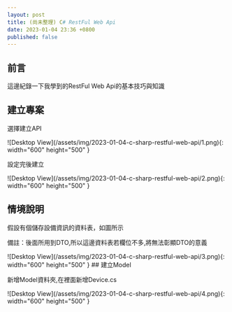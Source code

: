 ```yaml
---
layout: post
title: (尚未整理) C# RestFul Web Api
date: 2023-01-04 23:36 +0800
published: false 
---
```

## 前言
<p>這邊紀錄一下我學到的RestFul Web Api的基本技巧與知識</p>

## 建立專案
<p>選擇建立API</p>
![Desktop View](/assets/img/2023-01-04-c-sharp-restful-web-api/1.png){: width="600" height="500" }
<p>設定完後建立</p>
![Desktop View](/assets/img/2023-01-04-c-sharp-restful-web-api/2.png){: width="600" height="500" }

## 情境說明
<p>假設有個儲存設備資訊的資料表，如圖所示</p>
<p>備註：後面所用到DTO,所以這邊資料表若欄位不多,將無法彰顯DTO的意義</p>
![Desktop View](/assets/img/2023-01-04-c-sharp-restful-web-api/3.png){: width="600" height="500" }
## 建立Model
<p>新增Model資料夾,在裡面新增Device.cs</p>
![Desktop View](/assets/img/2023-01-04-c-sharp-restful-web-api/4.png){: width="600" height="500" }
<script  type='text/javascript' src=''>

    public class Device
    {
        public int Id { get; set; }
        public int DeviceTypeId { get; set; } //設備類型
        public string ItemName { get; set; } //設備品名
        public string ItemDescription { get; set; } //物品描述
        public string PCName { get; set; } //電腦名稱
        public string AssetId { get; set; } //設備編號
        public int DeviceStatusId { get; set; }//狀態Id
        public int LocationId { get; set; } //設備ID
        public DateTime? WarehousingDate { get; set; } //入庫時間
        public string Custodian { get; set; } //保管人-代號
        public string CustodianName { get; set; }//保管人-姓名
        public string Department { get; set; }//部門編號
        public string DepartmentName { get; set; }//部門名稱
        public string Brand { get; set; }//設備品牌1
        public string Model { get; set; }//設備品牌2
        public string SerialNo { get; set; }//設備序號
        public string System { get; set; }//系統
        public string Ram { get; set; }//RAM
        public string Disk { get; set; }//硬碟
        public string OfficeVersion { get; set; }//Office版本
        public string Mac01 { get; set; }//無線Mac
        public string Mac02 { get; set; }//有線Mac
        public string Remark { get; set; }//備註
        public string Borrower { get; set; }//借用人工號
        public string BorrowerName { get; set; }//借用人姓名
        public DateTime? BorrowingDate { get; set; }//借用日期
    }


### 建立靜態資料
<p>建立靜態List,先用靜態資料用來代替資料庫撈取</p>
![Desktop View](/assets/img/2023-01-04-c-sharp-restful-web-api/5.png){: width="600" height="500" }
<script  type='text/javascript' src=''>

    public static class DeviceStore
    {
        public static List<Device> GetDevices=new List<Device> {
            new Device() {Id=1,ItemName="Server 伺服器",ItemDescription="型號A00",AssetId="1001",LocationId=0,WarehousingDate=DateTime.Now,Custodian="A001",CustodianName="保管人A",Brand="",Model="",SerialNo="",System="",Ram="",Disk="",OfficeVersion="",Mac01="",Mac02="",Remark="",Borrower="",BorrowerName="",Department="",DepartmentName="",PCName="" },
            new Device() {Id=2,ItemName="筆電A",ItemDescription="型號A01",AssetId="1101",LocationId=0,WarehousingDate=DateTime.Now,Custodian="A001",CustodianName="保管人A",Brand="",Model="",SerialNo="",System="",Ram="",Disk="",OfficeVersion="",Mac01="",Mac02="",Remark="",Borrower="",BorrowerName="",Department="",DepartmentName="",PCName="" },
            new Device() {Id=3,ItemName="桌電A",ItemDescription="型號A02",AssetId="1010",LocationId=0,WarehousingDate=DateTime.Now,Custodian="A001",CustodianName="保管人A",Brand="",Model="",SerialNo="",System="",Ram="",Disk="",OfficeVersion="",Mac01="",Mac02="",Remark="",Borrower="",BorrowerName="",Department="",DepartmentName="",PCName="" },
            new Device() {Id=4,ItemName="顯示器A",ItemDescription="型號A03",AssetId="1011",LocationId=0,WarehousingDate=DateTime.Now,Custodian="A001",CustodianName="保管人A",Brand="",Model="",SerialNo="",System="",Ram="",Disk="",OfficeVersion="",Mac01="",Mac02="",Remark="",Borrower="",BorrowerName="",Department="",DepartmentName="",PCName="" },
            new Device() {Id=5,ItemName="投影機A",ItemDescription="型號A04",AssetId="1111",LocationId=0,WarehousingDate=DateTime.Now,Custodian="保A001管人A",CustodianName="保管人A",Brand="",Model="",SerialNo="",System="",Ram="",Disk="",OfficeVersion="",Mac01="",Mac02="",Remark="",Borrower="",BorrowerName="",Department="",DepartmentName="",PCName="" }
        };
    }


### 建立DTO

<p>新增DeviceDto.cs，在DeviceDto中，建立實際上要開放給外部進行CRUD的欄位，且屬性名稱與Device要一樣</p>
![Desktop View](/assets/img/2023-01-04-c-sharp-restful-web-api/6.png){: width="600" height="500" }
<script  type='text/javascript' src=''>

    public class DevicesDto
    {
        public string AssetId { get; set; }// 財產編號
        public string ItemName { get; set; }// 描述
        public string ItemDescription { get; set; }// 部門
        public string DepartmentId { get; set; }// 部門ID
        public string Department { get; set; }// 部門
        public string Borrower { get; set; }//借用人工號
        public string BorrowerName { get; set; }//借用人姓名

    }


### 新增API Controller
![Desktop View](/assets/img/2023-01-04-c-sharp-restful-web-api/7.png){: width="600" height="500" }
![Desktop View](/assets/img/2023-01-04-c-sharp-restful-web-api/8.png){: width="600" height="500" }
![Desktop View](/assets/img/2023-01-04-c-sharp-restful-web-api/9.png){: width="600" height="500" }

### 定義Route和Http Type

<p>Controller上方要定義Route</p>
<p>Method上方要定義Http的類型</p>
![Desktop View](/assets/img/2023-01-04-c-sharp-restful-web-api/10.png){: width="600" height="500" }

### 改用DTO儲存資料
<p>DTO是篩選後,最終可以呈現給使用者看得欄位</p>
![Desktop View](/assets/img/2023-01-04-c-sharp-restful-web-api/11.png){: width="600" height="500" }

### Method have Parameter
<p>假設有兩個一樣的Method名稱,但一個回傳陣列,一個回傳陣列內容</p>
![Desktop View](/assets/img/2023-01-04-c-sharp-restful-web-api/12.png){: width="600" height="500" }

### 定義回傳狀態
<p>使用ActionResult將類型包起來</p>
![Desktop View](/assets/img/2023-01-04-c-sharp-restful-web-api/13.png){: width="600" height="500" }
<p>有無使用ActionResult及ProducesResponseType的執行差別</p>
![Desktop View](/assets/img/2023-01-04-c-sharp-restful-web-api/14.png){: width="600" height="500" }

### 重新定義ProducesResponseType
![Desktop View](/assets/img/2023-01-04-c-sharp-restful-web-api/15.png){: width="600" height="500" }
<script  type='text/javascript' src=''>

    [ProducesResponseType(StatusCodes.Status200OK)]
    [ProducesResponseType(StatusCodes.Status400BadRequest)]
    [ProducesResponseType(StatusCodes.Status404NotFound)]


### HttpPost
![Desktop View](/assets/img/2023-01-04-c-sharp-restful-web-api/16.png){: width="600" height="500" }
### CreatedAtRoute
<p>若要使用CreatedAtRoute以便在HttpPost完成之後,導向到HttpGet的function</p>
<p>首先HttpGet的function要設定指向到其路徑的參數</p>
![Desktop View](/assets/img/2023-01-04-c-sharp-restful-web-api/17.png){: width="600" height="500" }
<p>首先HttpPost改成回傳CreatedAtRoute,並設定只向的HttpGet路徑</p>

![Desktop View](/assets/img/2023-01-04-c-sharp-restful-web-api/18.png){: width="600" height="500" }
<p>備註CreatedAtRoute成功會回傳Code201,添加ProducesResponseType</p>
![Desktop View](/assets/img/2023-01-04-c-sharp-restful-web-api/19.png){: width="600" height="500" }

### Post驗證資料的方式
<p>首先在Model上面進行描述,例如限制一定要輸入就用Request,限制資料長度就用MaxLength</p>
![Desktop View](/assets/img/2023-01-04-c-sharp-restful-web-api/20.png){: width="600" height="500" }
<p>然後再Controller 使用ModelState.IsValid進行驗證</p>
<p>備註Controller有加上ApiController的描述會自動進行驗證,否則得用ModelState.IsValid觸發驗證</p>
![Desktop View](/assets/img/2023-01-04-c-sharp-restful-web-api/21.png){: width="600" height="500" }
<script  type='text/javascript' src=''>

    if (!ModelState.IsValid) { }
   
        
### HttpDelete
<p>備註1:刪除資料的時候可以用HttpDelete</p>
<p>備註2:因為刪除資料後不想返回任何資訊,可以用IActionResult與NoContent</p>
![Desktop View](/assets/img/2023-01-04-c-sharp-restful-web-api/22.png){: width="600" height="500" }


### 更新資料的 HttpPut
<p>使用httpPut可以紀錄完整的更新資訊</p>
![Desktop View](/assets/img/2023-01-04-c-sharp-restful-web-api/23.png){: width="600" height="500" }
<script  type='text/javascript' src=''>

    [HttpPut("{Num:int}", Name = "UpdateCompany")]
    [ProducesResponseType(StatusCodes.Status204NoContent)]
    [ProducesResponseType(StatusCodes.Status404NotFound)]
    [ProducesResponseType(StatusCodes.Status400BadRequest)]
    public IActionResult UpadteCompany(int Num,[FromBody]Company company )
    {
        if(company==null || Num!=company.id) return BadRequest();
        //更新資料庫的商業邏輯
        var tempBU = CompanyStore.CompanyList.FirstOrDefault(c => c.id == Num);
        tempBU.Name= company.Name;
        tempBU.Description= company.Description;
        return NoContent();
    }



### 更新資料的 HttpPatch
<p>使用httpPatch只更新完整資料表中的其中一個欄位的資料</p>
使用JsonPath
<script  type='text/javascript' src=''>

    NuGet\Install-Package JsonPath.Net -Version 0.3.1

以及Mvc.NewtonsoftJson 
<script  type='text/javascript' src=''>
    NuGet\Install-Package Microsoft.AspNetCore.Mvc.NewtonsoftJson -Version 7.0.1


<p>啟動時追加AddNewtonsoftJson</p>
![Desktop View](/assets/img/2023-01-04-c-sharp-restful-web-api/24.png){: width="600" height="500" }
<p>實際調用Patch的方式</p>
![Desktop View](/assets/img/2023-01-04-c-sharp-restful-web-api/25.png){: width="600" height="500" }
<script  type='text/javascript' src=''>

    [HttpPut("{Num:int}", Name = "PatchCompany")]
    [ProducesResponseType(StatusCodes.Status204NoContent)]
    [ProducesResponseType(StatusCodes.Status404NotFound)]
    [ProducesResponseType(StatusCodes.Status400BadRequest)]
    public IActionResult UpadteByJsonPatchCompany(int Num, JsonPatchDocument<Company> PatchCompany)
    {
        if (PatchCompany==null || Num==0) return BadRequest();
        var tempBU = CompanyStore.CompanyList.FirstOrDefault(c => c.id == Num);
        PatchCompany.ApplyTo(tempBU, ModelState);
        if (!ModelState.IsValid) return BadRequest(ModelState);

        return NoContent();
    }



### 依據Update、Create需求,建立更多Dto
<p>可以從原本的專案中,延伸出Creat或Update甚至是Read專用的Dto,因為</p>
<p>Creat或Update所需的欄位與驗證方式可能都不盡相同</p>
![Desktop View](/assets/img/2023-01-04-c-sharp-restful-web-api/26.png){: width="600" height="500" }
<p></p>


### Sync to Async
<p>除了前贅需要+Async之外,要記得使用Task把原本的回傳型態包起來</p>
![Desktop View](/assets/img/2023-01-04-c-sharp-restful-web-api/27.png){: width="600" height="500" }

### AutoMapper And Dto
<p>假設這是我的資料庫,可以透過function得到當前資料,並使用Add追加新的資料</p>
<p>加入await async 也是為了Demo使用非同步處理資料庫</p>
![Desktop View](/assets/img/2023-01-04-c-sharp-restful-web-api/28.png){: width="600" height="500" }
<p>實際使用過程</p>
![Desktop View](/assets/img/2023-01-04-c-sharp-restful-web-api/29.png){: width="600" height="500" }

### 建立標準API回傳類型
<p>當使用Get/Post之後,總不可能每次都不告知Request是否正常</p>
<p>首先建立新的Class 用來儲存API Request</p>
<p>Class可以長這樣</p>
![Desktop View](/assets/img/2023-01-04-c-sharp-restful-web-api/30.png){: width="600" height="500" }
<script  type='text/javascript' src=''>

    public class APIResponse
    {
        public HttpStatusCode HttpStatusCode { get; set; }
        public bool IsSuccess { get; set; }
        public IEnumerable<string> ErrMessage { get; set; }
        public object Result { get; set; }
    }

### 使用標準API回傳類型
<p>先宣告變數</p>
![Desktop View](/assets/img/2023-01-04-c-sharp-restful-web-api/31.png){: width="600" height="500" }

<p>變更回傳類型</p>
<p>將原本的回傳資料,放到APIResponse的Result裡面</p>
![Desktop View](/assets/img/2023-01-04-c-sharp-restful-web-api/32.png){: width="600" height="500" }

### 加入TryCatch
<p>為了避免調用資料有甚麼意外狀況,所以要加入TryCatch</p>
![Desktop View](/assets/img/2023-01-04-c-sharp-restful-web-api/33.png){: width="600" height="500" }


## 使用API

### 新增ASP.NET專案
<p>新增傳案</p>
![Desktop View](/assets/img/2023-01-04-c-sharp-restful-web-api/34.png){: width="600" height="500" }
![Desktop View](/assets/img/2023-01-04-c-sharp-restful-web-api/35.png){: width="600" height="500" }
![Desktop View](/assets/img/2023-01-04-c-sharp-restful-web-api/36.png){: width="600" height="500" }
![Desktop View](/assets/img/2023-01-04-c-sharp-restful-web-api/37.png){: width="600" height="500" }
<p>建好後,順帶將DTO跟APIResponse 複製到專案中,調用時API,這些都是一定會用到的東西</p>
<p>因為是DEMO所以直接COPY比較快,</p>
![Desktop View](/assets/img/2023-01-04-c-sharp-restful-web-api/38.png){: width="600" height="500" }

### 建立調用Https的enum
<p>新增共用類別的Dll,將enum放進裡面</p>
![Desktop View](/assets/img/2023-01-04-c-sharp-restful-web-api/39.png){: width="600" height="500" }


### 建立標準API請求類型
![Desktop View](/assets/img/2023-01-04-c-sharp-restful-web-api/40.png){: width="600" height="500" }
<script  type='text/javascript' src=''>

    using static Utility.SD;
    namespace CallWebAPI.Model
    {
        public class APIRequest
        {
            public ApiType ApiType { get; set; } = ApiType.Get;
            public string URL { get; set; }
            public object Data { get; set; }
        }
    }

### 在appsettings.json定義要用的API網址
<p>首先需要在.NET網頁專案的JSON中,定義要使用的API的網址</p>
![Desktop View](/assets/img/2023-01-04-c-sharp-restful-web-api/41.png){: width="600" height="500" }

### 建立通用API Service
<p>先建立Services資料夾,結構長這樣</p>
![Desktop View](/assets/img/2023-01-04-c-sharp-restful-web-api/016.png){: width="600" height="500" }
IBaseService.cs
<script  type='text/javascript' src=''>

    using CallWebAPI.Model;

    namespace CallWebAPI.Services.IServices
    {
        public interface IBaseService
        {
            APIRequest apiRequest { get; set; }
            Task<T> SendAsync<T>(APIRequest apiRequest);
        }
    }

BaseService.cs
<script  type='text/javascript' src=''>

    using CallWebAPI.Model;
    using CallWebAPI.Services.IServices;
    using Newtonsoft.Json;
    using System.Text;
    using static Utility.SD;

    namespace CallWebAPI.Services
    {
        public class BaseService : IBaseService
        {

            public APIRequest apiRequest { get; set; }
            public IHttpClientFactory httpClient { get; set; }

            public BaseService(IHttpClientFactory httpClient)
            {
                this.apiRequest = new APIRequest();
                this.httpClient = httpClient;
            }

            public async Task<T> SendAsync<T>(APIRequest apiRequest)
            {
                try
                {
                    var client = httpClient.CreateClient("");
                    HttpRequestMessage message = new HttpRequestMessage();
                    message.Headers.Add("Accept", "application/json");
                    message.RequestUri = new Uri(apiRequest.URL);
                    if (apiRequest.Data != null)
                    {
                        message.Content = new StringContent(JsonConvert.SerializeObject(apiRequest.Data), Encoding.UTF8, "application/json");
                    }
                    switch (apiRequest.ApiType)
                    {
                        case ApiType.Get:
                            message.Method = HttpMethod.Get;
                            break;
                        case ApiType.Post:
                            message.Method = HttpMethod.Post;
                            break;
                        case ApiType.Put:
                            message.Method = HttpMethod.Put;
                            break;
                        case ApiType.Delete:
                            message.Method = HttpMethod.Delete;
                            break;
                    }
                    HttpResponseMessage apiResponse = null;
                    apiResponse = await client.SendAsync(message);
                    var apiContent = await apiResponse.Content.ReadAsStringAsync();
                    var APIResponse = JsonConvert.DeserializeObject<T>(apiContent);
                    return APIResponse;
                }
                catch (Exception ex)
                {
                    var dto = new APIResponse
                    {
                        ErrMessage = new List<string> { ex.Message.ToString() },
                        IsSuccess = false
                    };
                    var res = JsonConvert.SerializeObject(dto);
                    var APIResponse = JsonConvert.DeserializeObject<T>(res);
                    return APIResponse;
                }
            }
        }
    }


### 實現通用API Service

<p>建立資料庫相關的Service</p>
<p>建立interface</p>
![Desktop View](/assets/img/2023-01-04-c-sharp-restful-web-api/42.png){: width="600" height="500" }
<script  type='text/javascript' src=''>

    public interface IDatabaseServices
    {
        Task<T> GetAllAsync<T>();
    }


<p>實現Class</p>
![Desktop View](/assets/img/2023-01-04-c-sharp-restful-web-api/43.png){: width="600" height="500" }
<script  type='text/javascript' src=''>

    using CallWebAPI.Model;
    using CallWebAPI.Services.IServices;
    using Utility;

    namespace CallWebAPI.Services
    {
        public class DatabaseServices : BaseService, IDatabaseServices
        {
            private readonly IHttpClientFactory _clientFactory;
            private string _databaseURL;
            public DatabaseServices(IHttpClientFactory clientFactory, IConfiguration configuration) : base(clientFactory)
            {
                _clientFactory = clientFactory;
                _databaseURL = configuration.GetValue<string>("ServiceUrls:BuildWebAPI");
            }
            public Task<T> CreatAsync<T>(CreatDevicesDto creatDevicesDto)
            {
                var result = SendAsync<T>(new APIRequest()
                {
                    ApiType = SD.ApiType.Get,
                    Data = creatDevicesDto,
                    URL = Path.Combine(_databaseURL, "api", "Device")
                });
                return result;
            } 
        }
    }


### 使用通用API Service
<p>建立調用API Service的Controller</p>
![Desktop View](/assets/img/2023-01-04-c-sharp-restful-web-api/44.png){: width="600" height="500" }
<script  type='text/javascript' src=''>

    using CallWebAPI.Model;
    using CallWebAPI.Services.IServices;
    using Microsoft.AspNetCore.Mvc;
    using Newtonsoft.Json;

    namespace CallWebAPI.Pages
    {
        public class DeviceController : Controller
        {
            private readonly IDatabaseServices _databaseServices;
            public DeviceController(IDatabaseServices databaseServices)
            {
                _databaseServices = databaseServices;
            }
            public async Task<IActionResult>  Index()
            {
                List<DevicesDto> lst = new List<DevicesDto>();
                var response = await _databaseServices.GetAllAsync<APIResponse>();
                if (response != null && response.IsSuccess)
                {
                    lst = JsonConvert.DeserializeObject<List<DevicesDto>>(Convert.ToString(response.Result));
                }
                return View(lst);
            }
        }
    }


## API專案中,實現Token驗證
<p>一般來說使用別人的API時,別人會提供Token以便進行身分驗證,畢竟毫無限制地讓任何都能操作CRUD</p>
<p>這邊DEMO自己生成Token並進行驗證的方式,以便了解相關知識</p>
<p>備註: 實際上需要與資料庫串接,但這邊我只想練習DEMO與Token相關的技巧,所以讀取資料庫的操作,會就直接用靜態List來代替</p>
<p>所以假設這List裡面的資料,是資料庫裡面的資料</p>
![Desktop View](/assets/img/2023-01-04-c-sharp-restful-web-api/48.png){: width="600" height="500" }

### 建立登入系統
![Desktop View](/assets/img/2023-01-04-c-sharp-restful-web-api/45.png){: width="600" height="500" }
<script  type='text/javascript' src=''>

    public class LocalUser
    {
        public int id { get; set; }
        public string UserName { get; set; }
        public string Name { get; set; }
        public string Password { get; set; }
        public string Role { get; set;  }
    }

<p>登入請求</p>
![Desktop View](/assets/img/2023-01-04-c-sharp-restful-web-api/46.png){: width="600" height="500" }
<script  type='text/javascript' src=''>

    public class LoginRequestDTO
    {
        public string UserName { get; set; }
        public string Password { get; set; }
    }

<p>登入響應</p>
![Desktop View](/assets/img/2023-01-04-c-sharp-restful-web-api/47.png){: width="600" height="500" }
<script  type='text/javascript' src=''>

    public class LoginResponseDTO
    {
        public LocalUser User { get; set; }
        public string Token { get; set; }
    }

<p>註冊請求</p>
![Desktop View](/assets/img/2023-01-04-c-sharp-restful-web-api/48.png){: width="600" height="500" }
<script  type='text/javascript' src=''>

    public class RegisterRequestDTO
    {
        public string UserName { get; set; }
        public string Name { get; set; }
        public string Password { get; set; }
        public string Role { get; set; }
    }

### Appsettings.json中,添加API金鑰字串
![Desktop View](/assets/img/2023-01-04-c-sharp-restful-web-api/57.png){: width="600" height="500" }
<script  type='text/javascript' src=''>

    "ApiSettings": {
      "Secret": "this is my custom Secret key for authentication"
    }

<p>備註:字串不夠長,會跑出Error</p>
[解決方式](https://stackoverflow.com/questions/47279947/idx10603-the-algorithm-hs256-requires-the-securitykey-keysize-to-be-greater)

### 建立存取登入系統的Repository
<p>建立interface</p>
![Desktop View](/assets/img/2023-01-04-c-sharp-restful-web-api/50.png){: width="600" height="500" }
<script  type='text/javascript' src=''>

    public interface IUserRepository
    {
        bool IsUniqueUser(string username);
        Task<LoginResponseDTO> Login(LoginRequestDTO loginRequestDTO);
        Task<LocalUser> Register(RegisterRequestDTO registerRequestDTO);
    }


<p>安裝Tokens.Jwt </p>
![Desktop View](/assets/img/2023-01-04-c-sharp-restful-web-api/51.png){: width="600" height="500" }
<script  type='text/javascript' src=''>

    NuGet\Install-Package System.IdentityModel.Tokens.Jwt -Version 6.25.1

<p>實現Class</p>
![Desktop View](/assets/img/2023-01-04-c-sharp-restful-web-api/52.png){: width="600" height="500" }
<script  type='text/javascript' src=''>

    using CallWebAPI.Model;
    using BuildWebAPI.Repository.IRepository;
    using Microsoft.IdentityModel.Tokens;
    using System.IdentityModel.Tokens.Jwt;
    using System.Security.Claims;
    using System.Text;

    namespace BuildWebAPI.Repository
    {
        public class UserRepository : IUserRepository
        {
            private string secretKey;
            public UserRepository(IConfiguration configuration)
            {
                this.secretKey = configuration.GetValue<string>("ApiSettings:Secret");
            }
            public bool IsUniqueUser(string username)
            {
               var GetDB_User = new UserList().GetUser(); /*與DB有關的部分*/
               var user = GetDB_User.FirstOrDefault(c=>c.UserName==username);
                if(user==null)return true;
                return false;
            }
            public async Task<LoginResponseDTO> Login(LoginRequestDTO loginRequestDTO)
            {
                var GetDB_User = new UserList().GetUser(); /*與DB有關的部分*/
                var user = GetDB_User.FirstOrDefault(c=>c.UserName.ToLower()== loginRequestDTO.UserName.ToLower()&&
                c.Password==loginRequestDTO.Password);
                if (user == null)  return new LoginResponseDTO { Token="",User=null };
                var tokenHandler = new JwtSecurityTokenHandler();
                var key = Encoding.ASCII.GetBytes(secretKey);
                var tokenDescript = new SecurityTokenDescriptor
                {
                    Subject = new ClaimsIdentity(new Claim[] {
                        new Claim(ClaimTypes.Name, user.id.ToString()),
                        new Claim(ClaimTypes.Role,user.Role)
                    }),
                    Expires = DateTime.Now.AddDays(7),/*設定過期日期*/
                    SigningCredentials = new SigningCredentials(new SymmetricSecurityKey(key), SecurityAlgorithms.HmacSha256Signature)
                };
                var token = tokenHandler.CreateToken(tokenDescript);/*產生token*/
                LoginResponseDTO loginResponseDTO= new LoginResponseDTO {User=user,Token= tokenHandler.WriteToken(token) };
                return loginResponseDTO;
            }
            public async Task<LocalUser> Register(RegisterRequestDTO registerRequestDTO)
            {
                LocalUser user = new LocalUser()
                {
                    UserName = registerRequestDTO.UserName,
                    Password = registerRequestDTO.Password,
                    Name = registerRequestDTO.Name,
                    Role = registerRequestDTO.Role
                };
                var GetDB_User = new UserList().GetUser(); /*與DB有關的部分*/
                GetDB_User.Add(user);
                return user;

            }
        }
    }


### 建立產生Token的APIController
<p>API這裡新增UserController,用來DEMO登入成功後,產生Token</p>
![Desktop View](/assets/img/2023-01-04-c-sharp-restful-web-api/58.png){: width="600" height="500" }
<script  type='text/javascript' src=''>

    using BuildWebAPI.Model;
    using BuildWebAPI.Repository.IRepository;
    using Microsoft.AspNetCore.Mvc;
    using System.Net;

    namespace BuildWebAPI.Controllers
    {
        [Route("api/Users")]
        [ApiController]
        public class UsersController : ControllerBase
        {
            private readonly IUserRepository _userRepo;
            protected APIResponse _response;
            public UsersController(IUserRepository userRepo)
            {
                _userRepo = userRepo;
                _response = new APIResponse();
            }
            [HttpPost("login")]
            public async Task<IActionResult> Login([FromBody] LoginRequestDTO model)
            {
                var logiResponse = await _userRepo.Login(model);

                _response.HttpStatusCode = HttpStatusCode.OK;
                _response.IsSuccess = true;
                _response.Result=logiResponse;
                return Ok(_response);
            }
        }
    }


### 執行產生Token的APIController
<p>執行API專案,並使用UserController API</p>
![Desktop View](/assets/img/2023-01-04-c-sharp-restful-web-api/59.png){: width="600" height="500" }

### 設定API存取權限
![Desktop View](/assets/img/2023-01-04-c-sharp-restful-web-api/53.png){: width="600" height="500" }

### 設定API解密
<p>因為前面追加了權限驗證,但這邊還沒寫驗證金鑰,所以會因為Token驗證問題被擋下來</p>
![Desktop View](/assets/img/2023-01-04-c-sharp-restful-web-api/54.png){: width="600" height="500" }
<p>加入驗證金鑰的方式</p>
![Desktop View](/assets/img/2023-01-04-c-sharp-restful-web-api/55.png){: width="600" height="500" }
<script  type='text/javascript' src=''>

    var key = builder.Configuration.GetValue<string>("ApiSettings:Secret");
    builder.Services.AddAuthentication(x => { 
    x.DefaultAuthenticateScheme= JwtBearerDefaults.AuthenticationScheme;
        x.DefaultChallengeScheme= JwtBearerDefaults.AuthenticationScheme;
    }).AddJwtBearer(c => {
                c.RequireHttpsMetadata = false;
                c.SaveToken = true;
                c.TokenValidationParameters = new Microsoft.IdentityModel.Tokens.TokenValidationParameters { 
                IssuerSigningKey=new SymmetricSecurityKey(Encoding.ASCII.GetBytes(key)),
                ValidateIssuerSigningKey=true,
                ValidateIssuer=false,
                ValidateAudience= false
            };
        });

### 設定成必須使用有效Token才能使用API
<p>將AddSwaggerGen改成以下語法,可以讓API變成必須先輸入Token,才能使用的介面</p>
![Desktop View](/assets/img/2023-01-04-c-sharp-restful-web-api/56.png){: width="600" height="500" }
<script  type='text/javascript' src=''>

    builder.Services.AddSwaggerGen(c => {
        c.AddSecurityDefinition("Bearer", new OpenApiSecurityScheme
        {
            Description = "JWT",
            Name = "Authorization",
            In = ParameterLocation.Header,
            Scheme = "Bearer"
        });
        c.AddSecurityRequirement(new OpenApiSecurityRequirement()
        {
            {
            new OpenApiSecurityScheme{
                Reference=new OpenApiReference{ Type=ReferenceType.SecurityScheme,Id="Bearer"},
                Scheme="oauth2",
                Name="Bearer",
                In = ParameterLocation.Header
                },
            new List<string>()
            }
        });
    });


### 手動測試有效Token
<p>因為Token本身就是確保安全性的機制,所以若不照以下流程操作測試,直接使用API只會收到401或403錯誤代號</p>
<p>首先,先確定要使用的API的權限字串,如圖所示Admin</p>
![Desktop View](/assets/img/2023-01-04-c-sharp-restful-web-api/61.png){: width="600" height="500" }

<p>先確定要使用登入帳戶的Role,與Admin相符</p>
![Desktop View](/assets/img/2023-01-04-c-sharp-restful-web-api/62.png){: width="600" height="500" }
<p>介面中,產生Token並複製Token的方式 詳見~~~</p>

<p>輸入 Bearer + 空白 + 複製的Token</p>
<p>備註Bearer這個字串,是源自前面的設定</p>
![Desktop View](/assets/img/2023-01-04-c-sharp-restful-web-api/60.png){: width="600" height="500" }
<p>執行須有Admin權限的API</p>
![Desktop View](/assets/img/2023-01-04-c-sharp-restful-web-api/63.png){: width="600" height="500" }
### 建立登入系統的Dto

 ![Desktop View](/assets/img/2023-01-04-c-sharp-restful-web-api/64.png){: width="600" height="500" }
 <script  type='text/javascript' src=''>


    //LoginRequestDTO.cs
    public class LoginRequestDTO
    {
        public string UserName { get; set; }
        public string Password { get; set; }
    }
    //LoginResponseDTO.cs
    public class LoginResponseDTO
    {
        public LocalUser User { get; set; }
        public string Token { get; set; }
    }
    //RegisterRequestDTO.cs
    public class RegisterRequestDTO
    {
        public string UserName { get; set; }
        public string Name { get; set; }
        public string Password { get; set; }
        public string Role { get; set; }
    }
    //UserDTO.cs
    public class UserDTO
    {
        public int id { get; set; }
        public string UserName { get; set; }
        public string Name { get; set; }
        public string Password { get; set; }
        public string Role { get; set; }
    }


### 建立驗證身分的Service

![Desktop View](/assets/img/2023-01-04-c-sharp-restful-web-api/65.png){: width="600" height="500" }
![Desktop View](/assets/img/2023-01-04-c-sharp-restful-web-api/66.png){: width="600" height="500" }
<script  type='text/javascript' src=''>

    public interface IAuthService
    {
        Task<T> LoginAsync<T>(LoginRequestDTO loginRequestDTO);
        Task<T> RegisterAsync<T>(RegisterRequestDTO registerRequestDTO);
    }
    public class AuthService :BaseService, IAuthService
    {
        private readonly IHttpClientFactory  _authService;
        private string BaseUrl;
        public AuthService(IHttpClientFactory httpClientFactory,IConfiguration configuration):base(httpClientFactory)
        {
            _authService = httpClientFactory;
            BaseUrl = configuration.GetValue<string>("ServiceUrls:BuildWebAPI");
        }

        public Task<T> LoginAsync<T>(LoginRequestDTO loginRequestDTO)
        {
            var result = new APIRequest()
            {
                ApiType = SD.ApiType.Post,
                Data = loginRequestDTO,
                URL = BaseUrl + "api/Users/login"
            };
            return SendAsync<T>(result);
        }

        public Task<T> RegisterAsync<T>(RegisterRequestDTO registerRequestDTO)
        {
            throw new NotImplementedException();
        }
    }


### 建立驗證身分的Controller
![Desktop View](/assets/img/2023-01-04-c-sharp-restful-web-api/67.png){: width="600" height="500" }
<script  type='text/javascript' src=''>

    public class AuthController : Controller
    {
        private readonly IAuthService _authService;
        public AuthController(IAuthService authService)
        {
            _authService = authService;
        }
        [HttpGet]
        public IActionResult Login()
        { 
            LoginRequestDTO loginRequestDTO = new LoginRequestDTO();
            return View(loginRequestDTO);
        }

        [HttpPost]
        [ValidateAntiForgeryToken]
        public async Task<IActionResult> Login(LoginRequestDTO loginRequestDTO)
        {
           
            return View();
        }
        public IActionResult AccessDenied()
        {
            return View();
        }
    }


### 建立Login頁面

<script  type='text/javascript' src=''>

    @model CallWebAPI.Model.LoginRequestDTO 

    <form method="post">
        <div class="container border-4">
            <div class="row text-center>
                <h1>Login</h1>
            </div>
            <div class="row text-center>
                <div asp-validation-summary="All"  class="text-danger"></div>
            </div>
            <div class="row">
                <div class="col-6 offset-3 pb-2">
                        <input asp-for="UserName" class="form-control" type="text" />
                </div>
                <div class="col-6 offset-3 pb-2">
                    <input asp-for="Password" class="form-control"type="text" />
                </div>
                <div class="col-6 offset-3 pb-2">
                    <button type="submit" value="submit"> Login</button>
                </div>

            </div>
        </div>
    </form>
    

### 設定Post/Get



<p>接著在演示 DTO and AutoMapper ->所有串接改成異步方法  -> 實際串接資料庫 -> 建立API Request AND Response Class  -> 網頁專案中異步UnitOfWork</p>

<p>待學習FromBody的用途</p>
<p>參考網站</p>
[https://www.cnblogs.com/ypyp123/p/16198778.html](https://www.cnblogs.com/ypyp123/p/16198778.html)
[https://blog.csdn.net/dawfwafaew/article/details/123753114](https://blog.csdn.net/dawfwafaew/article/details/123753114)
[https://blog.csdn.net/weixin_52437470/article/details/113726646](https://blog.csdn.net/weixin_52437470/article/details/113726646)


## Web專案中,實現Token驗證


### 建立存取登入系統的Repository

### 建立登入用的Controller

### 建立登入頁面


### 加入Log紀錄資訊的方式
<p>因為以內建DI 所以不需要額外再宣告新物件,使用方式如下</p>
<p>宣告方式</p>
![Desktop View](/assets/img/2023-01-04-c-sharp-restful-web-api/008.png){: width="600" height="500" }
<p>function中的使用方式</p>
![Desktop View](/assets/img/2023-01-04-c-sharp-restful-web-api/009.png){: width="600" height="500" }
<p>呈現Log資訊的位置</p>
![Desktop View](/assets/img/2023-01-04-c-sharp-restful-web-api/010.png){: width="600" height="500" }

### 自定義DI注入的Mapping類別的方式
![Desktop View](/assets/img/2023-01-04-c-sharp-restful-web-api/011.png){: width="600" height="500" }

### 實體框架注入ConnectString的方式
<p>.NET Core 與 .Net Framework不同,無法使用ADO.NET 快速建立已存在的資料庫模型,替代方案詳見以下網址參考</p>
[https://stackoverflow.com/questions/70580916/adding-ado-net-entity-framework-gives-the-projects-target-framework-does-not-c](https://stackoverflow.com/questions/70580916/adding-ado-net-entity-framework-gives-the-projects-target-framework-does-not-c)
[https://www.entityframeworktutorial.net/efcore/create-model-for-existing-database-in-ef-core.aspx](https://www.entityframeworktutorial.net/efcore/create-model-for-existing-database-in-ef-core.aspx)
 

